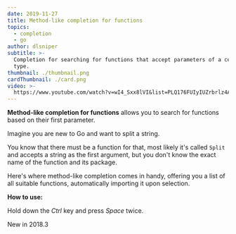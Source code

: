 ```yaml
---
date: 2019-11-27
title: Method-like completion for functions
topics:
  - completion
  - go
author: dlsniper
subtitle: >-
  Completion for searching for functions that accept parameters of a certain
  type.
thumbnail: ./thumbnail.png
cardThumbnail: ./card.png
video: >-
  https://www.youtube.com/watch?v=wI4_Sxx8lVI&list=PLQ176FUIyIUZrbrlz4AY1V8VzBJKZyVlW&index=85
---
```

**Method-like completion for functions** allows you to search for functions
 based on their first parameter.

Imagine you are new to Go and want to split a string.

You know that there must be a function for that, most likely it's
called `Split` and accepts a string as the first argument,
but you don't know the exact name of the function and its package.

Here's where method-like completion comes in handy, offering you
a list of all suitable functions, automatically importing it upon selection.

**How to use:**

Hold down the _Ctrl_ key and press _Space_ twice.

<span class="tag is-rounded">New in 2018.3</span>
